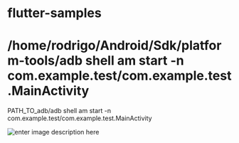 # flutter-samples

# /home/rodrigo/Android/Sdk/platform-tools/adb shell am start -n com.example.test/com.example.test.MainActivity

PATH_TO_adb/adb shell am start -n com.example.test/com.example.test.MainActivity

![enter image description here](https://i.giphy.com/media/fRqdrxG0EhzzY9UNeT/giphy.webp)